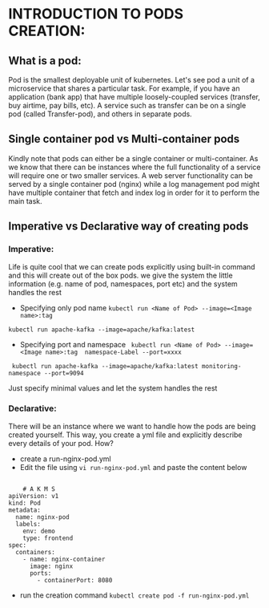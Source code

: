 # INTRODUCTION TO PODS CREATION:
## What is a pod:
Pod is the smallest deployable unit of kubernetes. Let's see pod a unit of a microservice that shares a particular task. For example, if you have an application (bank app) that have multiple loosely-coupled services (transfer, buy airtime, pay bills, etc). A service such as transfer can be on a single pod (called Transfer-pod), and others in  separate pods.

## Single container pod vs Multi-container pods
Kindly note that pods can either be a single container or multi-container. As we know that there can be instances where the full functionality of a service will require one or two smaller services. A web server functionality can be served by a single container pod (nginx) while a log management pod might have multiple container that fetch and index log in order for it to perform the main task.

## Imperative vs Declarative way of creating pods
### Imperative: 
Life is quite cool that we can create pods explicitly using built-in command and this will create out of the box pods. we give the system the little information (e.g. name of pod, namespaces, port etc) and the system handles the rest

- Specifying only pod name
``` kubectl run <Name of Pod> --image=<Image name>:tag  ```  

``` kubectl run apache-kafka --image=apache/kafka:latest ```

- Specifying port and namespace
``` kubectl run <Name of Pod> --image=<Image name>:tag  namespace-Label --port=xxxx```  

``` kubectl run apache-kafka --image=apache/kafka:latest monitoring-namespace --port=9094```

Just specify minimal values and let the system handles the rest

### Declarative: 
There will be an instance where we want to handle how the pods are being created yourself. This way, you create a yml file and explicitly describe every details of your pod.
How?

- create a run-nginx-pod.yml
- Edit the file using `` vi run-nginx-pod.yml `` and paste the content below
``` 

    # A K M S
apiVersion: v1
kind: Pod
metadata:
  name: nginx-pod
  labels:
    env: demo
    type: frontend
spec:
  containers:
    - name: nginx-container
      image: nginx
      ports:
        - containerPort: 8080

 ```
- run the creation command 
`` kubectl create pod -f run-nginx-pod.yml ``